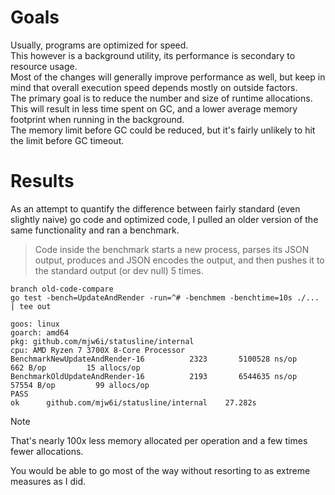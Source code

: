# Goals
Usually, programs are optimized for speed.<br/>
This however is a background utility, its performance is secondary to resource usage.<br/>
Most of the changes will generally improve performance as well, but keep in mind that overall execution speed depends mostly on outside factors.<br/>
The primary goal is to reduce the number and size of runtime allocations.<br/>
This will result in less time spent on GC, and a lower average memory footprint when running in the background.<br/>
The memory limit before GC could be reduced, but it's fairly unlikely to hit the limit before GC timeout.<br/>

# Results
As an attempt to quantify the difference between fairly standard (even slightly naive) go code and optimized code, I pulled an older version of the same functionality and ran a benchmark.<br/>
> Code inside the benchmark starts a new process, parses its JSON output, produces and JSON encodes the output, and then pushes it to the standard output (or dev null) 5 times.<br/>

```
branch old-code-compare
go test -bench=UpdateAndRender -run=^# -benchmem -benchtime=10s ./... | tee out

goos: linux
goarch: amd64
pkg: github.com/mjw6i/statusline/internal
cpu: AMD Ryzen 7 3700X 8-Core Processor             
BenchmarkNewUpdateAndRender-16    	    2323	   5100528 ns/op	     662 B/op	      15 allocs/op
BenchmarkOldUpdateAndRender-16    	    2193	   6544635 ns/op	   57554 B/op	      99 allocs/op
PASS
ok  	github.com/mjw6i/statusline/internal	27.282s
```
> [!NOTE]
> That's nearly 100x less memory allocated per operation and a few times fewer allocations.

You would be able to go most of the way without resorting to as extreme measures as I did.<br/>
